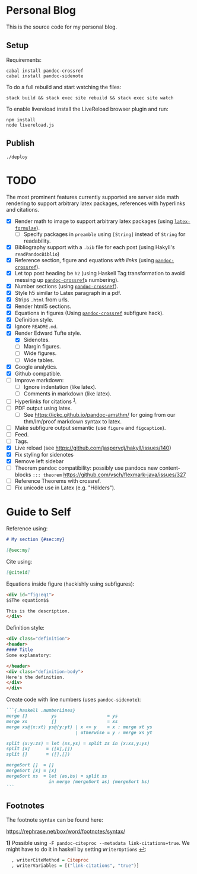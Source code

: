 
# Personal Blog

This is the source code for my personal blog.

## Setup

Requirements:

```
cabal install pandoc-crossref
cabal install pandoc-sidenote
```

To do a full rebuild and start watching the files:

```
stack build && stack exec site rebuild && stack exec site watch
```

To enable livereload install the LiveReload browser plugin and run:
```
npm install
node livereload.js
```

## Publish

```
./deploy
```

# TODO

The most prominent features currently supported are server side math rendering to support arbitrary latex packages, references with hyperlinks and citations.

- [x] Render math to image to support arbitrary latex packages (using [`latex-formulae`](https://github.com/liamoc/latex-formulae)).
  - [ ] Specify packages in `preamble` using `[String]` instead of `String` for readability.
- [x] Bibliography support with a `.bib` file for each post (using Hakyll's `readPandocBiblio`)
- [x] Reference section, figure and equations *with links* (using [`pandoc-crossref`](https://lierdakil.github.io/pandoc-crossref/)).
- [x] Let top post heading be `h2` (using Haskell Tag transformation to avoid messing up [`pandoc-crossref`]s numbering).
- [x] Number sections (using [`pandoc-crossref`]).
- [x] Style h5 similar to Latex paragraph in a pdf.
- [x] Strips `.html` from urls.
- [x] Render html5 sections.
- [x] Equations in figures (Using [`pandoc-crossref`] subfigure hack).
- [x] Definition style.
- [x] Ignore `README.md`.
- [x] Render Edward Tufte style.
  - [x] Sidenotes.
  - [ ] Margin figures.
  - [ ] Wide figures.
  - [ ] Wide tables.
- [x] Google analytics.
- [x] Github compatible.
- [ ] Improve markdown:
  - [ ] Ignore indentation (like latex).
  - [ ] Comments in markdown (like latex).
- [ ] Hyperlinks for citations <sup id="a1">[1](#link-citation-footnote)</sup>.
- [ ] PDF output using latex.
  - [ ] See https://ickc.github.io/pandoc-amsthm/ for going from our thm/lm/proof markdown syntax to latex.
- [ ] Make subfigure output semantic (use `figure` and `figcaption`).
- [ ] Feed.
- [ ] Tags.
- [x] Live reload (see https://github.com/jaspervdj/hakyll/issues/140)
- [x] Fix styling for sidenotes
- [x] Remove left sidebar
- [ ] Theorem pandoc compatibility: possibly use pandocs new content-blocks `::: theorem` https://github.com/vsch/flexmark-java/issues/327
- [ ] Reference Theorems with crossref.
- [ ] Fix unicode use in Latex (e.g. "Hölders").

# Guide to Self

Reference using:

```md
# My section {#sec:my}

[@sec:my]
```

Cite using:

```md
[@citeid]
```

Equations inside figure (hackishly using subfigures):

```md
<div id="fig:eq1">
$$The equation$$

This is the description.
</div>
```

Definition style:

```md
<div class="definition">
<header>
#### Title
Some explanatory:

</header>
<div class="definition-body">
Here's the definition.
</div>
</div>
```

Create code with line numbers (uses `pandoc-sidenote`):

~~~~~~~~~~md
```{.haskell .numberLines}
merge []         ys                   = ys
merge xs         []                   = xs
merge xs@(x:xt) ys@(y:yt) | x <= y    = x : merge xt ys
                          | otherwise = y : merge xs yt

split (x:y:zs) = let (xs,ys) = split zs in (x:xs,y:ys)
split [x]      = ([x],[])
split []       = ([],[])

mergeSort []  = []
mergeSort [x] = [x]
mergeSort xs  = let (as,bs) = split xs
                in merge (mergeSort as) (mergeSort bs)
```
~~~~~~~~~~

## Footnotes

The footnote syntax can be found here: 

https://rephrase.net/box/word/footnotes/syntax/

<b id="link-citation-footnote">1)</b>
Possible using `-F pandoc-citeproc --metadata link-citations=true`. We might have to do it in haskell by setting `WriterOptions` [↩](#a1):

```haskell
  , writerCiteMethod = Citeproc 
  , writerVariables = [("link-citations", "true")] 
```

[`pandoc-crossref`]: https://lierdakil.github.io/pandoc-crossref/
